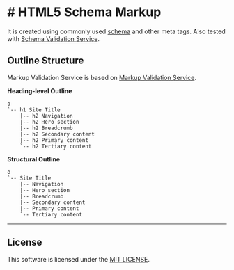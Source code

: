 # # HTML5 Schema Markup

It is created using commonly used [schema](schema.org) and other meta tags. Also tested with [Schema Validation Service](https://search.google.com/test/rich-results).

## Outline Structure

Markup Validation Service is based on [Markup Validation Service](https://validator.w3.org).

**Heading-level Outline**

```
o
`-- h1 Site Title
    |-- h2 Navigation
    |-- h2 Hero section
    |-- h2 Breadcrumb
    |-- h2 Secondary content
    |-- h2 Primary content
    `-- h2 Tertiary content
```

**Structural Outline**

```
o
`-- Site Title
    |-- Navigation
    |-- Hero section
    |-- Breadcrumb
    |-- Secondary content
    |-- Primary content
    `-- Tertiary content
```

---

## License

This software is licensed under the [MIT LICENSE](LICENSE).